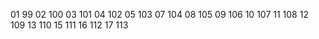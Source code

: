 01 99
02 100
03 101
04 102
05 103
07 104
08 105
09 106
10 107
11 108
12 109
13 110
15 111
16 112
17 113
